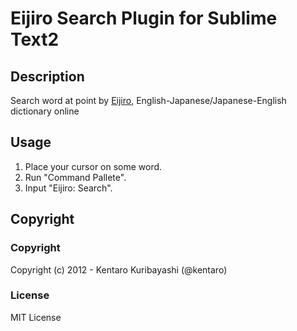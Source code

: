 # Eijiro Search Plugin for Sublime Text2

## Description

Search word at point by [Eijiro](http://www.alc.co.jp/), English-Japanese/Japanese-English dictionary online

## Usage

1. Place your cursor on some word.
2. Run "Command Pallete".
3. Input "Eijiro: Search".

## Copyright

### Copyright

Copyright (c) 2012 - Kentaro Kuribayashi (@kentaro)

### License

MIT License
